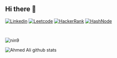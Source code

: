## Hi there 👋

<!-- ![](https://visitor-badge.glitch.me/badge?page_id=nin9.nin9) -->

[![Linkedin](https://img.shields.io/badge/-LinkedIn-blue?style=flat-square&logo=Linkedin&logoColor=white)](https://www.linkedin.com/in/ahmedalawadly)
[![Leetcode](https://img.shields.io/badge/-Leetcode-orange?style=flat-square&logo=LeetCode&logoColor=white)](https://www.leetcode.com/ash_7)
[![HackerRank](https://img.shields.io/badge/-HackerRank-brightgreen?style=flat-square&logo=HackerRank&logoColor=white)](https://www.hackerrank.com/ash_7)
[![HashNode](https://img.shields.io/badge/-Blog-blue?style=flat-square&logo=HashNode&logoColor=white)](https://aali.hashnode.dev)

</br>
<p align="left"> <img src="https://komarev.com/ghpvc/?username=nin9&label=Profile%20views&color=0e75b6&style=flat" alt="nin9" /> </p>

![Ahmed Ali github stats](https://github-readme-stats.vercel.app/api?username=nin9&show_icons=true&count_private=true&hide_border=true&theme=gotham)

<!-- [![Top Langs](https://github-readme-stats.vercel.app/api/top-langs/?username=nin9&hide=jupyter_notebook)](https://github.com/nin9/nin9) -->

<!--
**nin9/nin9** is a ✨ _special_ ✨ repository because its `README.md` (this file) appears on your GitHub profile.

Here are some ideas to get you started:

- 🔭 I’m currently working on ...
- 🌱 I’m currently learning ...
- 👯 I’m looking to collaborate on ...
- 🤔 I’m looking for help with ...
- 💬 Ask me about ...
- 📫 How to reach me: ...
- 😄 Pronouns: ...
- ⚡ Fun fact: ...
-->
